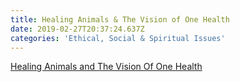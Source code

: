 ```yaml
---
title: Healing Animals & The Vision of One Health
date: 2019-02-27T20:37:24.637Z
categories: 'Ethical, Social & Spiritual Issues'
---
```

[Healing Animals and The Vision Of One Health](/img/healing-animals.pdf)
